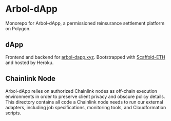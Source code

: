 # Arbol-dApp

Monorepo for Arbol-dApp, a permissioned reinsurance settlement platform on Polygon.


## dApp

Frontend and backend for [arbol-dapp.xyz](https://www.arbol-dapp.xyz). Bootstrapped with [Scaffold-ETH](https://github.com/scaffold-eth/scaffold-eth) and hosted by Heroku.

## Chainlink Node

Arbol-dApp relies on authorized Chainlink nodes as off-chain execution environments in order to preserve client privacy and obscure policy details. This directory contains all code a Chainlink node needs to run our external adapters, including job specifications, monitoring tools, and Cloudformation scripts. 